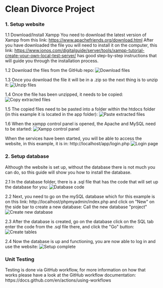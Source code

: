 <h1> Clean Divorce Project </h1>

<h3> 1. Setup website </h3>

1.1 Download/Install Xampp
You need to download the latest version of Xampp from this link: https://www.apachefriends.org/download.html
After you have downloaded the file you will need to install it on the computer, 
this link: https://www.ionos.com/digitalguide/server/tools/xampp-tutorial-create-your-own-local-test-server/ 
has good step-by-step instructions that will guide you through the installation process.

1.2 Download the files from the GitHub repo:
<img src="/instructions/download.png" alt="Download files">

1.3 Once you download the file it will be in a .zip so the next thing is to unzip it:
<img src="/instructions/unzip.png" alt="Unzip files">

1.4 Once the file has been unzipped, it needs to be copied:
<img src="/instructions/copy_extracted.png" alt="Copy extracted files">

1.5 The copied files need to be pasted into a folder within the htdocs folder (in this example it is located in the app folder):
<img src="/instructions/pasting_extracted.png" alt="Paste extracted files">

1.6 When the xampp control panel is opened, the Apache and MySQL need to be started:
<img src="/instructions/xampp.png" alt="Xampp control panel">

When the services have been started, you will be able to access the website, in this example, it is in: http://localhost/app/login.php
<img src="/instructions/login.png" alt="Login page">

<h3> 2. Setup database </h3>
Although the website is set up, without the database there is not much you can do, so this guide will show you how to install the database.

2.1 In the database folder, there is a .sql file that has the code that will set up the database for you:
<img src="/instructions/db-code.png" alt="Database code">

2.2 Next, you need to go on the mySQL database which for this example is on this link: http://localhost/phpmyadmin/index.php and click on "New" on the side bar to create a new database:
Call the new database "project"
<img src="/instructions/db-creation.png" alt="Create new database">

2.3 After the database is created, go on the database click on the SQL tab enter the code from the .sql file there, and click the "Go" button:
<img src="/instructions/tables-creation.png" alt="Create tables">

2.4 Now the database is up and functioning, you are now able to log in and use the website:
<img src="/instructions/result.png" alt="Setup complete">

<h3> Unit Testing </h3>
Testing is done via GitHub workflow, for more information on how that works please have a look at the GitHub workflow documentation:
https://docs.github.com/en/actions/using-workflows
